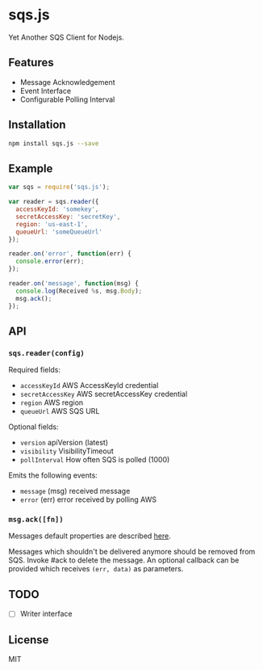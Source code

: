 # sqs.js

Yet Another SQS Client for Nodejs.

## Features

* Message Acknowledgement
* Event Interface
* Configurable Polling Interval

## Installation

```bash
npm install sqs.js --save
```

## Example

```js
var sqs = require('sqs.js');

var reader = sqs.reader({
  accessKeyId: 'somekey',
  secretAccessKey: 'secretKey',
  region: 'us-east-1',
  queueUrl: 'someQueueUrl'
});

reader.on('error', function(err) {
  console.error(err);
});

reader.on('message', function(msg) {
  console.log(Received %s, msg.Body);
  msg.ack();
});

```

## API

### `sqs.reader(config)`

Required fields:
* `accessKeyId` AWS AccessKeyId credential
* `secretAccessKey` AWS secretAccessKey credential
* `region` AWS region
* `queueUrl` AWS SQS URL

Optional fields:
* `version` apiVersion (latest)
* `visibility` VisibilityTimeout
* `pollInterval` How often SQS is polled (1000)

Emits the following events:
* `message` (msg) received message
* `error` (err) error received by polling AWS

### `msg.ack([fn])`

Messages default properties are described [here](http://docs.aws.amazon.com/AWSJavaScriptSDK/latest/AWS/SQS.html#receiveMessage-property).

Messages which shouldn't be delivered anymore should be removed from SQS. Invoke #ack to delete the message. An optional callback can be provided which receives `(err, data)` as parameters.


## TODO

- [ ] Writer interface

## License

MIT
